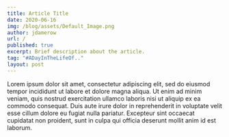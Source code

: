 ```yaml
---
title: Article Title
date: 2020-06-16
img: /blog/assets/Default_Image.png
author: jdamerow
url: /
published: true
excerpt: Brief description about the article.
tag: "#ADayInTheLifeOf.."
layout: post
---
```


<p>Lorem ipsum dolor sit amet, consectetur adipiscing elit, sed do eiusmod tempor incididunt ut labore et dolore magna aliqua. Ut enim ad minim veniam, quis nostrud exercitation ullamco laboris nisi ut aliquip ex ea commodo consequat. Duis aute irure dolor in reprehenderit in voluptate velit esse cillum dolore eu fugiat nulla pariatur. Excepteur sint occaecat cupidatat non proident, sunt in culpa qui officia deserunt mollit anim id est laborum.</p>